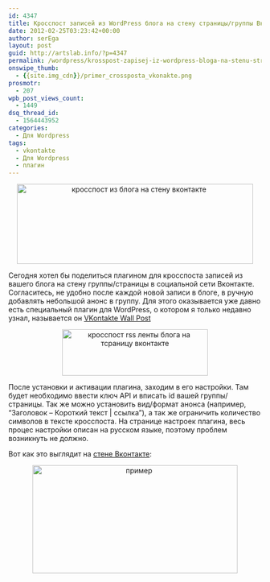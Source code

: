```yaml
---
id: 4347
title: Кросспост записей из WordPress блога на стену страницы/группы Вконтакте
date: 2012-02-25T03:23:42+00:00
author: serEga
layout: post
guid: http://artslab.info/?p=4347
permalink: /wordpress/krosspost-zapisej-iz-wordpress-bloga-na-stenu-stranicygruppy-vkontakte/
onswipe_thumb:
  - {{site.img_cdn}}/primer_crossposta_vkonakte.png
prosmotr:
  - 207
wpb_post_views_count:
  - 1449
dsq_thread_id:
  - 1564443952
categories:
  - Для Wordpress
tags:
  - vkontakte
  - Для Wordpress
  - плагин
---
```

<center>
  <img src="{{site.img_cdn}}/rss_wordpress_crosspost_vk.jpg" alt="кросспост из блога на стену вконтакте" title="rss_wordpress_crosspost_vk" width="470" height="159" class="aligncenter size-full wp-image-4356" srcset="{{site.img_cdn}}/rss_wordpress_crosspost_vk.jpg 470w, {{site.img_cdn}}/rss_wordpress_crosspost_vk-300x101.jpg 300w" sizes="(max-width: 470px) 100vw, 470px" />
</center>

Сегодня хотел бы поделиться плагином для кросспоста записей из вашего блога на стену группы/страницы в социальной сети Вконтакте. Согласитесь, не удобно после каждой новой записи в блоге, в ручную добавлять небольшой анонс в группу. Для этого оказывается уже давно есть специальный плагин для WordPress, о котором я только недавно узнал, называется он [VKontakte Wall Post](http://wordpress.org/extend/plugins/vkontakte-wall-post/)

<center>
  <img src="{{site.img_cdn}}/wordpress_rss_crosspost_vkontakte.png" alt="кросспост rss ленты блога на тсраницу вконтакте" title="wordpress_rss_crosspost_vkontakte" width="290" height="92" class="aligncenter size-full wp-image-4348" />
</center>

После установки и активации плагина, заходим в его настройки. Там будет необходимо ввести ключ API и вписать id вашей группы/страницы. Так же можно установить вид/формат анонса (например, &#8220;Заголовок &#8211; Короткий текст | ссылка&#8221;), а так же ограничить количество символов в тексте кросспоста. На странице настроек плагина, весь процес настройки описан на русском языке, поэтому проблем возникнуть не должно.

Вот как это выглядит на [стене Вконтакте](http://vk.com/artslabinfo):

<center>
  <img src="{{site.img_cdn}}/primer_crossposta_vkonakte.png" alt="пример" title="primer_crossposta_vkonakte" width="408" height="215" class="aligncenter size-full wp-image-4367" srcset="{{site.img_cdn}}/primer_crossposta_vkonakte.png 408w, {{site.img_cdn}}/primer_crossposta_vkonakte-300x158.png 300w" sizes="(max-width: 408px) 100vw, 408px" />
</center>
